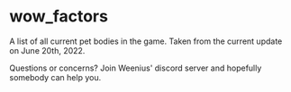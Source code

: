 # wow_factors
A list of all current pet bodies in the game. Taken from the current update on June 20th, 2022.

Questions or concerns? Join Weenius' discord server and hopefully somebody can help you.
